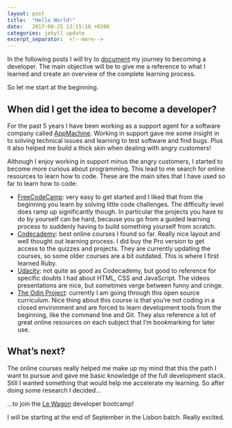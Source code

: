 ```yaml
---
layout: post
title:  "Hello World!"
date:   2017-08-25 13:15:16 +0200
categories: jekyll update
excerpt_separator:  <!--more-->
---
```

In the following posts I will try to [document](https://www.youtube.com/watch?v=RVKofRN1dyI) my journey to becoming a developer. The main objective will be to give me a reference to what I learned and create an overview of the complete learning process.

So let me start at the beginning.

## When did I get the idea to become a developer?

For the past 5 years I have been working as a support agent for a software company called [AppMachine](http://appmachine.com). Working in support gave me some insight in to solving technical issues and learning to test software and find bugs. Plus it also helped me build a thick skin when dealing with angry customers!

Although I enjoy working in support minus the angry customers, I started to become more curious about programming. This lead to me search for online resources to learn how to code. These are the main sites that I have used so far to learn how to code:


- [FreeCodeCamp](https://www.freecodecamp.org/): very easy to get started and I liked that from the beginning you learn by solving little code challenges. The difficulty level does ramp up significantly though. In particular the projects you have to do by yourself can be hard, because you go from a guided learning process to suddenly having to build something yourself from scratch.
- [Codecademy](https://www.codecademy.com/): best online courses I found so far. Really nice layout and well thought out learning process. I did buy the Pro version to get access to the quizzes and projects. They are currently updating the courses, so some older courses are a bit outdated. This is where I first learned Ruby.
- [Udacity](https://udacity.com): not quite as good as Codecademy, but good to reference for specific doubts I had about HTML, CSS and JavaScript. The videos presentations are nice, but sometimes verge between funny and cringe.
- [The Odin Project](https://www.theodinproject.com/): currently I am going through this open source curriculum. Nice thing about this course is that you’re not coding in a closed environment and are forced to learn development tools from the beginning, like the command line and Git. They also reference a lot of great online resources on each subject that I’m bookmarking for later use.

## What’s next?

The online courses really helped me make up my mind that this the path I want to pursue and gave me basic knowledge of the full development stack. Still I wanted something that would help me accelerate my learning. So after doing some research I decided…

…to join the [Le Wagon](https://www.lewagon.com) developer bootcamp!

I will be starting at the end of September in the Lisbon batch. Really excited.

